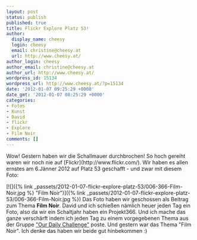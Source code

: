 ```yaml
---
layout: post
status: publish
published: true
title: Flickr Explore Platz 53!
author:
  display_name: cheesy
  login: cheesy
  email: christine@cheesy.at
  url: http://www.cheesy.at/
author_login: cheesy
author_email: christine@cheesy.at
author_url: http://www.cheesy.at/
wordpress_id: 15134
wordpress_url: http://www.cheesy.at/?p=15134
date: '2012-01-07 09:25:29 +0000'
date_gmt: '2012-01-07 08:25:29 +0000'
categories:
- Fotos
- Kunst
- David
- flickr
- Explore
- Film Noir
comments: []
---
```

<!--:de-->Wow! Gestern haben wir die Schallmauer durchbrochen! So hoch gereiht waren wir noch nie auf [Flickr](http://www.flickr.com/). Wir haben es allen ernstes am 6.Jänner 2012 auf Platz 53 geschafft - und zwar mit diesem Foto:
[![]({% link _passets/2012-01-07-flickr-explore-platz-53/006-366-Film-Noir.jpg %} "Film Noir")]({% link _passets/2012-01-07-flickr-explore-platz-53/006-366-Film-Noir.jpg %})
Das Foto haben wir geschossen als Beitrag zum Thema **Film Noir**. David und ich schießen nämlich heuer jeden Tag ein Foto, also da wir ein Schaltjahr haben ein Projekt366. Und ich mache das ganze verschärft indem ich jeden Tag zu einem vorgegebenen Thema aus der Gruppe ["Our Daily Challenge"](http://www.flickr.com/groups/odc_the_new_one/discuss/72157626746721941/) poste. Und gestern war das Thema "Film Noir". Ich denke das haben wir beide gut hinbekommen :)
<!--:--><!--:en-->
<!--:-->
